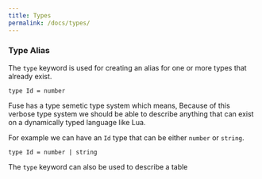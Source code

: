 ```yaml
---
title: Types
permalink: /docs/types/
---
```


### Type Alias

The `type` keyword is used for creating an alias for one or more types that already exist.

```fuse
type Id = number
```

Fuse has a type semetic type system which means, Because of this verbose type system we should be able to describe anything that can exist on a dynamically typed language like Lua.

For example we can have an `Id` type that can be either `number` or `string`.

```fuse
type Id = number | string
```

The `type` keyword can also be used to describe a table 
